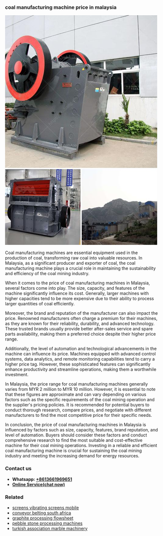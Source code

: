 <h3>coal manufacturing machine price in malaysia</h3><img src='1708589294.jpg' alt=''><p>Coal manufacturing machines are essential equipment used in the production of coal, transforming raw coal into valuable resources. In Malaysia, as a significant producer and exporter of coal, the coal manufacturing machine plays a crucial role in maintaining the sustainability and efficiency of the coal mining industry.</p><p>When it comes to the price of coal manufacturing machines in Malaysia, several factors come into play. The size, capacity, and features of the machine significantly influence its cost. Generally, larger machines with higher capacities tend to be more expensive due to their ability to process larger quantities of coal efficiently.</p><p>Moreover, the brand and reputation of the manufacturer can also impact the price. Renowned manufacturers often charge a premium for their machines, as they are known for their reliability, durability, and advanced technology. These trusted brands usually provide better after-sales service and spare parts availability, making them a preferred choice despite their higher price range.</p><p>Additionally, the level of automation and technological advancements in the machine can influence its price. Machines equipped with advanced control systems, data analytics, and remote monitoring capabilities tend to carry a higher price tag. However, these sophisticated features can significantly enhance productivity and streamline operations, making them a worthwhile investment.</p><p>In Malaysia, the price range for coal manufacturing machines generally varies from MYR 2 million to MYR 10 million. However, it is essential to note that these figures are approximate and can vary depending on various factors such as the specific requirements of the coal mining operation and the supplier's pricing policies. It is recommended for potential buyers to conduct thorough research, compare prices, and negotiate with different manufacturers to find the most competitive price for their specific needs.</p><p>In conclusion, the price of coal manufacturing machines in Malaysia is influenced by factors such as size, capacity, features, brand reputation, and level of automation. Buyers should consider these factors and conduct comprehensive research to find the most suitable and cost-effective machine for their coal mining operations. Investing in a reliable and efficient coal manufacturing machine is crucial for sustaining the coal mining industry and meeting the increasing demand for energy resources.</p><h3>Contact us</h3><ul><li><strong>Whatsapp:&nbsp;<a href="https://wa.me/8613661969651">+8613661969651</a></strong></li><li><a href="https://swt.shibang-china.com/?git&amp;zhl&amp;coal manufacturing machine price in malaysia"><strong>Online Service(chat now)</strong></a></li></ul><h3>Related</h3><ul><li><a href='screens vibrating screens mobile.md'>screens vibrating screens mobile</a></li><li><a href='conveyor belting south africa.md'>conveyor belting south africa</a></li><li><a href='graphite processing flowsheet.md'>graphite processing flowsheet</a></li><li><a href='pebble stone processing machines.md'>pebble stone processing machines</a></li><li><a href='turkish association marble machinery.md'>turkish association marble machinery</a></li></ul>